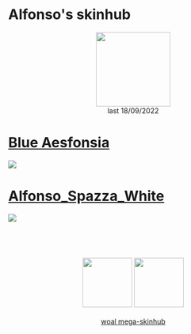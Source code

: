 # Alfonso's skinhub
<p align="center">
<a href="https://osu.ppy.sh/users/7522642">
  <img src="https://a.ppy.sh/7522642"  
       width="150"
       height="150"></a>
<br>
last 18/09/2022
</p>

# [Blue Aesfonsia](https://github.com/rudjx3/skins/raw/main/alfonso/Blue%20Aesfonsia.osk)
[![](https://osu.ppy.sh/ss/18134825/c06e)](https://github.com/rudjx3/skins/raw/main/alfonso/Blue%20Aesfonsia.osk)

# [Alfonso_Spazza_White](https://github.com/rudjx3/skins/raw/main/alfonso/Alfonso_Spazza_White.osk)
[![](https://osu.ppy.sh/ss/18134823/ab88)](https://github.com/rudjx3/skins/raw/main/alfonso/Alfonso_Spazza_White.osk)

#
<p align="center">
  <br></br>
  <a href="https://www.twitch.tv/alfonsogamerbro">
  <img src="https://i.imgur.com/HM030lk.png" 
       width="100" 
       height="100"></a>
  <a href="https://www.youtube.com/channel/UCK0ACTJKItTvivPgK6bXIig">
  <img src="https://i.imgur.com/YWbDUUy.png"  
       width="100" 
       height="100"></a>
  <br></br>
  <a href="README.md">woal mega-skinhub</a>
 </p>
